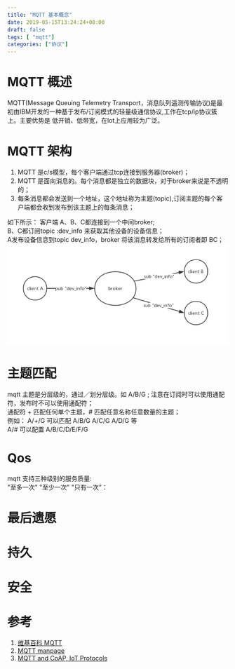 ```yaml
---
title: "MQTT 基本概念"
date: 2019-05-15T13:24:24+08:00
draft: false
tags: [ "mqtt"]
categories: ["协议"]
---
```



# MQTT 概述
  
MQTT(Message Queuing Telemetry Transport，消息队列遥测传输协议)是最初由IBM开发的一种基于发布/订阅模式的轻量级通信协议,工作在tcp/ip协议簇上。主要优势是
低开销、低带宽，在lot上应用较为广泛。


# MQTT 架构
1. MQTT 是c/s模型，每个客户端通过tcp连接到服务器(broker)；
2. MQTT 是面向消息的。每个消息都是独立的数据块，对于broker来说是不透明的；
3. 每条消息都会发送到一个地址，这个地址称为主题(topic),订阅主题的每个客户端都会收到发布到该主题上的每条消息；

如下所示： 客户端 A、B、C都连接到一个中间broker;    
B、C都订阅topic :dev_info 来获取其他设备的设备信息；  
A发布设备信息到topic dev_info，broker 将该消息转发给所有的订阅者即 BC；  
![mqqtt_arch](https://raw.githubusercontent.com/garfcat/garfcat/master/static/mqtt_arch.png)

# 主题匹配
mqtt 主题是分层级的，通过／划分层级。如 A/B/G ;
注意在订阅时可以使用通配符，发布时不可以使用通配符；  
 通配符 + 匹配任何单个主题，# 匹配任意名称任意数量的主题；   
 例如： A/+/G 可以匹配 A/B/G A/C/G A/D/G 等  
 A/# 可以配置 A/B/C/D/E/F/G 
 
 
# Qos  
 mqtt 支持三种级别的服务质量:  
 "至多一次" "至少一次" "只有一次"：
 
# 最后遗愿
 
# 持久
 
# 安全
 

# 参考  

 1. [维基百科 MQTT](https://zh.wikipedia.org/wiki/MQTT)  
 2. [MQTT manpage](https://mosquitto.org/man/mqtt-7.html)
 3. [MQTT and CoAP, IoT Protocols](https://www.eclipse.org/community/eclipse_newsletter/2014/february/article2.php)
